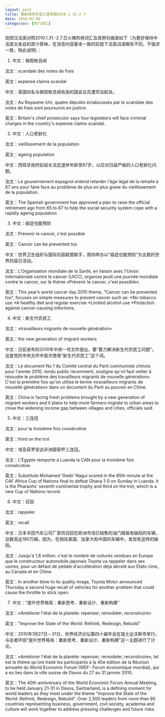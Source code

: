 ```yaml
---
layout: post
title: 看新闻学外语三语周报2010 1 31-2 7
date: 2010-02-06
categories: [热门词汇]  
---
```




现把汉法英对照2010.1.31.-2.7.日火辣热榜词汇及其例句摘录如下（为更好保持中法英文各自的原汁原味，在消息内容基本一致的前提下法英词语略有不同，不强求一致，特此说明）：

1. 中文：做假帐丑闻

法文：scandale des notes de frais

英文：expense claims scandal

中文：英国四名与做假账丑闻有染的国会议员遭司法起诉。

法文：Au Royaume-Uni, quatre députés éclaboussés par le scandale des notes de frais sont poursuivis en justice.

英文：Britain's chief prosecutor says four legislators will face criminal charges in the country's expense claims scandal.

2. 中文：人口老龄化

法文：vieillissement de la population

英文：ageing population

中文：西班牙政府拟延长法定退休年龄至67岁，以应对日益严峻的人口老龄化问题。

法文：Le gouvernement espagnol entend retarder l'âge légal de la retraite à 67 ans pour faire face au problème de plus en plus grave du vieillissement de la population.

英文：The Spanish government has approved a plan to raise the official retirement age from 65 to 67 to help the social security system cope with a rapidly ageing population.

3. 中文：癌症也能预防

法文：Prévenir le cancer, c'est possible

英文：Cancer can be prevented too

中文：世界卫生组织与国际抗癌联盟联手，周四举办以“癌症也能预防”为主题的世界抗癌日活动。

法文：L'Organisation mondiale de la Santé, en liaison avec l'Union internationale contre le cancer (UICC), organise jeudi une journée mondiale contre le cancer, sur le thème «Prévenir le cancer, c'est possible».

英文：This year’s world cancer day 2010 theme, “Cancer can be prevented too”, focuses on simple measures to prevent cancer such as: *No tobacco use *A healthy diet and regular exercise *Limited alcohol use *Protection against cancer-causing infections.

4. 中文：新生代农民工

法文：«travailleurs migrants de nouvelle génération»

英文：the new generation of migrant workers

中文：日前发布的2010年中央一号文件提出，要“着力解决新生代农民工问题”。这是党的中央文件中首次使用“新生代农民工”这个词。

法文：Le document No 1 du Comité central du Parti communiste chinois pour l'année 2010, rendu public récemment, souligne qu'«il faut veiller à résoudre le problème des travailleurs migrants de nouvelle génération». C'est la première fois qu'on utilise le terme «travailleurs migrants de nouvelle génération» dans un document du Parti au pouvoir en Chine.

英文：China is facing fresh problems brought by a new generation of migrant workers and it plans to help more farmers migrate to urban areas to close the widening income gap between villages and cities, officials said.

5. 中文：三连冠

法文：pour la troisième fois consécutive

英文：third on the trot

中文：埃及获罗安达非洲国家杯三连冠。

法文：L'Égypte remporte à Luanda la CAN pour la troisième fois consécutive.

英文：Substitute Mohamed ‘Gedo’ Nagui scored in the 85th minute at the CAF Africa Cup of Nations final to defeat Ghana 1-0 on Sunday in Luanda. It is the Pharaohs’ seventh continental trophy and third on the trot, which is a new Cup of Nations record.



6. 中文：召回

法文：rappeler

英文：recall

中文：日本丰田汽车公司厂家将召回在欧洲市场已销售的油门踏板有缺陷的车辆，总数高达180万辆。因为，在销往美国、加拿大和中国的车辆中，发现有这样的缺陷。

法文：Jusqu'à 1,8 million: c'est le nombre de voitures vendues en Europe que le constructeur automobile japonais Toyota va rappeler dans ses usines, pour un défaut de pédale d'accélération déjà décelé aux États-Unis, au Canada et en Chine.

英文：In another blow to its quality image, Toyota Motor announced Thursday a second huge recall of vehicles for another problem that could cause the throttle to stick open.

7. 中文：“提升世界格局：重新思考、重新设计、重新构建”

法文：«Améliorer l'état de la planète: repenser, remodeler, reconstruire»

英文："Improve the State of the World: Rethink, Redesign, Rebuild"

中文：2010年1月27日－31日，世界经济论坛第四十届年会在瑞士达沃斯市举行，与会者环绕“提升世界格局：重新思考、重新设计、重新构建”这一主题进行了讨论。

法文：«Améliorer l'état de la planète: repenser, remodeler, reconstruire», tel est le thème qu'ont traité les participants à la 40e édition de la Réunion annuelle du World Economic Forum (WEF- Forum économique mondial), qui a eu lieu dans la ville suisse de Davos du 27 au 31 janvier 2010.

英文：The 40th anniversary of the World Economic Forum Annual Meeting, to be held January 21-31 in Davos, Switzerland, is a defining moment for world leaders as they meet under the theme "Improve the State of the World: Rethink, Redesign, Rebuild". Over 2,500 leaders from more than 90 countries representing business, government, civil society, academia and culture will work together to address pressing challenges and future risks.
